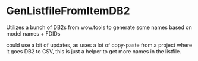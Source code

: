 # GenListfileFromItemDB2

Utilizes a bunch of DB2s from wow.tools to generate some names based on model names + FDIDs

could use a bit of updates, as uses a lot of copy-paste from a project where it goes DB2 to CSV, this is just a helper to get more names in the listfile.